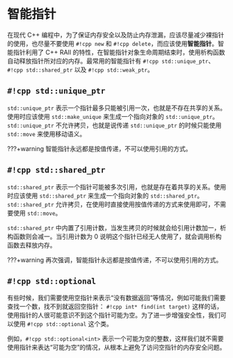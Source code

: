 # 智能指针

在现代 C++ 编程中，为了保证内存安全以及防止内存泄漏，应该尽量减少裸指针的使用，也尽量不要使用 `#!cpp new` 和 `#!cpp delete`，而应该使用**智能指针**。智能指针利用了 C++ RAII 的特性，在智能指针对象生命周期结束时，使用析构函数自动释放指针所对应的内存。最常用的智能指针有 `#!cpp std::unique_ptr`、`#!cpp std::shared_ptr` 以及 `#!cpp std::weak_ptr`。

## `#!cpp std::unique_ptr`

`std::unique_ptr` 表示一个指针最多只能被引用一次，也就是不存在共享的关系。使用时应该使用 `std::make_unique` 来生成一个指向对象的 `std::unique_ptr`。`std::unique_ptr` 不允许拷贝，也就是说传递 `std::unique_ptr` 的时候只能使用 `std::move` 来使用移动语义。

???+warning
    智能指针永远都是按值传递，不可以使用引用的方式。

## `#!cpp std::shared_ptr`

`std::shared_ptr` 表示一个指针可能被多次引用，也就是存在着共享的关系。使用时应该使用 `std::shared_ptr` 来生成一个指向对象的 `std::shared_ptr`。`std::shared_ptr` 允许拷贝，在使用时直接使用按值传递的方式来使用即可，不需要使用 `std::move`。

`std::shared_ptr` 中内置了引用计数，当发生拷贝的时候就会给引用计数加一，析构函数则会减一。当引用计数为 0 说明这个指针已经无人使用了，就会调用析构函数去释放内存。

???+warning
    再次强调，智能指针永远都是按值传递，不可以使用引用的方式。

## `#!cpp std::optional`

有些时候，我们需要使用空指针来表示“没有数据返回”等情况，例如可能我们需要查找一个数，找不到就返回空指针： `#!cpp int* find(int target)` 这样的话，使用指针的人很可能意识不到这个指针可能为空。为了进一步增强安全性，我们可以使用 `#!cpp std::optional` 这个类。

例如，`#!cpp std::optional<int>` 表示一个可能为空的整数，这样我们就不需要使用指针来表达“可能为空”的情况，从根本上避免了访问空指针的内存安全问题。